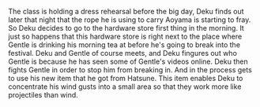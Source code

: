 The class is holding a dress rehearsal before the big day, Deku finds out later that night that the rope he is using to carry Aoyama is starting to fray. So Deku decides to go to the hardware store first thing in the morning. It just so happens that this hardware store is right next to the place where Gentle is drinking his morning tea at before he's going to break into the festival. Deku and Gentle of course meets, and Deku fingures out who Gentle is because he has seen some of Gentle's videos online. Deku then fights Gentle in order to stop him from breaking in. And in the process gets to use his new item that he got from Hatsune. This item enables Deku to concentrate his wind gusts into a small area so that they work more like projectiles than wind.